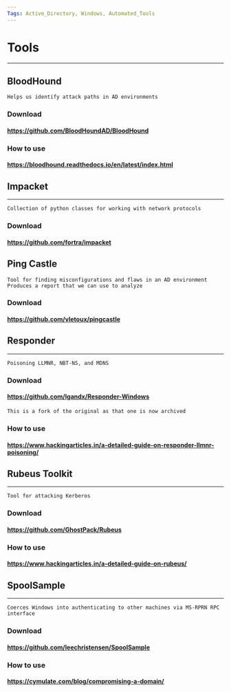```yaml
---
Tags: Active_Directory, Windows, Automated_Tools
---
```


# Tools
***
## BloodHound
	Helps us identify attack paths in AD environments
### Download
#### https://github.com/BloodHoundAD/BloodHound
### How to use
#### https://bloodhound.readthedocs.io/en/latest/index.html
## Impacket
***
	Collection of python classes for working with network protocols
### Download
#### https://github.com/fortra/impacket
## Ping Castle
	Tool for finding misconfigurations and flaws in an AD environment
	Produces a report that we can use to analyze
### Download
#### https://github.com/vletoux/pingcastle
## Responder
***
	Poisoning LLMNR, NBT-NS, and MDNS
### Download
#### https://github.com/lgandx/Responder-Windows
	This is a fork of the original as that one is now archived
### How to use
#### https://www.hackingarticles.in/a-detailed-guide-on-responder-llmnr-poisoning/
## Rubeus Toolkit
***
	Tool for attacking Kerberos
### Download
#### https://github.com/GhostPack/Rubeus
### How to use
#### https://www.hackingarticles.in/a-detailed-guide-on-rubeus/
## SpoolSample
***
	Coerces Windows into authenticating to other machines via MS-RPRN RPC interface
### Download
#### https://github.com/leechristensen/SpoolSample
### How to use
#### https://cymulate.com/blog/compromising-a-domain/